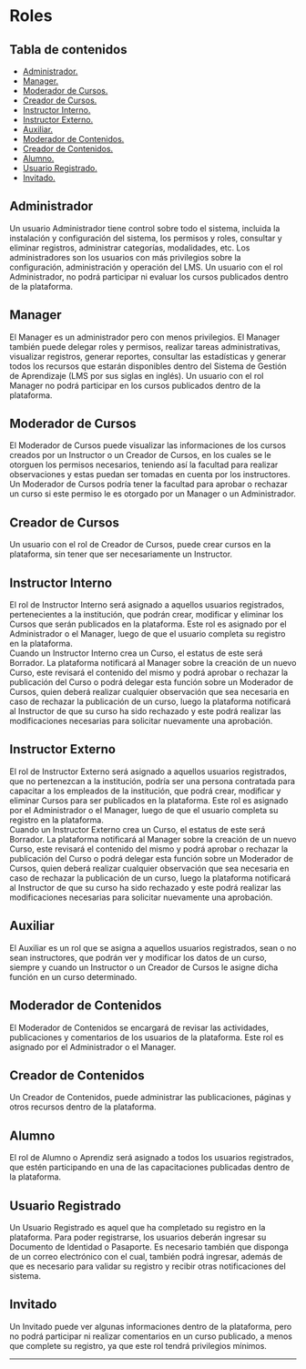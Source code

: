 # Roles

## Tabla de contenidos
* [ Administrador. ](#administrador)
* [ Manager. ](#manager)
* [ Moderador de Cursos. ](#moderador-de-cursos)
* [ Creador de Cursos. ](#creador-de-cursos)
* [ Instructor Interno. ](#instructor-interno)
* [ Instructor Externo. ](#instructor-externo)
* [ Auxiliar. ](#auxiliar)
* [ Moderador de Contenidos. ](#moderador-de-contenidos)
* [ Creador de Contenidos. ](#creador-de-contenidos)
* [ Alumno. ](#alumno)
* [ Usuario Registrado. ](#usuario-registrado)
* [ Invitado. ](#invitado)

<a name="administrador"></a>

## Administrador

Un usuario Administrador tiene control sobre todo el sistema, incluida la instalación y configuración del sistema, los permisos y roles, consultar y eliminar registros, administrar categorías, modalidades, etc. Los administradores son los usuarios con más privilegios sobre la configuración, administración y operación del LMS. Un usuario con el rol Administrador, no podrá participar ni evaluar los cursos publicados dentro de la plataforma.

<a name="manager"></a>

## Manager

El Manager es un administrador pero con menos privilegios. El Manager también puede delegar roles y permisos, realizar tareas administrativas, visualizar registros, generar reportes, consultar las estadísticas y generar todos los recursos que estarán disponibles dentro del Sistema de Gestión de Aprendizaje (LMS por sus siglas en inglés). Un usuario con el rol Manager no podrá participar en los cursos publicados dentro de la plataforma.

<a name="moderador-de-cursos"></a>

## Moderador de Cursos

El Moderador de Cursos puede visualizar las informaciones de los cursos creados por un Instructor o un Creador de Cursos, en los cuales se le otorguen los permisos necesarios, teniendo así la facultad para realizar observaciones y estas puedan ser tomadas en cuenta por los instructores. Un Moderador de Cursos podría tener la facultad para aprobar o rechazar un curso si este permiso le es otorgado por un Manager o un Administrador.

<a name="creador-de-cursos"></a>

## Creador de Cursos

Un usuario con el rol de Creador de Cursos, puede crear cursos en la plataforma, sin tener que ser necesariamente un Instructor.

<a name="instructor-interno"></a>

## Instructor Interno

El rol de Instructor Interno será asignado a aquellos usuarios registrados, pertenecientes a la institución, que podrán crear, modificar y eliminar los Cursos que serán publicados en la plataforma. Este rol es asignado por el Administrador o el Manager, luego de que el usuario completa su registro en la plataforma.  
Cuando un Instructor Interno crea un Curso, el estatus de este será Borrador. La plataforma notificará al Manager sobre la creación de un nuevo Curso, este revisará el contenido del mismo y podrá aprobar o rechazar la publicación del Curso o podrá delegar esta función sobre un Moderador de Cursos, quien deberá realizar cualquier observación que sea necesaria en caso de rechazar la publicación de un curso, luego la plataforma notificará al Instructor de que su curso ha sido rechazado y este podrá realizar las modificaciones necesarias para solicitar nuevamente una aprobación. 

<a name="instructor-externo"></a>

## Instructor Externo

El rol de Instructor Externo será asignado a aquellos usuarios registrados, que no pertenezcan a la institución, podría ser una persona contratada para capacitar a los empleados de la institución, que podrá crear, modificar y eliminar Cursos para ser publicados en la plataforma. Este rol es asignado por el Administrador o el Manager, luego de que el usuario completa su registro en la plataforma.  
Cuando un Instructor Externo crea un Curso, el estatus de este será Borrador. La plataforma notificará al Manager sobre la creación de un nuevo Curso, este revisará el contenido del mismo y podrá aprobar o rechazar la publicación del Curso o podrá delegar esta función sobre un Moderador de Cursos, quien deberá realizar cualquier observación que sea necesaria en caso de rechazar la publicación de un curso, luego la plataforma notificará al Instructor de que su curso ha sido rechazado y este podrá realizar las modificaciones necesarias para solicitar nuevamente una aprobación. 

<a name="auxiliar"></a>

## Auxiliar

El Auxiliar es un rol que se asigna a aquellos usuarios registrados, sean o no sean instructores, que podrán ver y modificar los datos de un curso, siempre y cuando un Instructor o un Creador de Cursos le asigne dicha función en un curso determinado.

<a name="moderador-de-contenidos"></a>

## Moderador de Contenidos

El Moderador de Contenidos se encargará de revisar las actividades, publicaciones y comentarios de los usuarios de la plataforma. Este rol es asignado por el Administrador o el Manager.

<a name="creador-de-contenidos"></a>

## Creador de Contenidos

Un Creador de Contenidos, puede administrar las publicaciones, páginas y otros recursos dentro de la plataforma.

<a name="alumno"></a>

## Alumno

El rol de Alumno o Aprendiz será asignado a todos los usuarios registrados, que estén participando en una de las capacitaciones publicadas dentro de la plataforma.

## Usuario Registrado

Un Usuario Registrado es aquel que ha completado su registro en la plataforma. Para poder registrarse, los usuarios deberán ingresar su Documento de Identidad o Pasaporte. Es necesario también que disponga de un correo electrónico con el cual, también podrá ingresar, además de que es necesario para validar su registro y recibir otras notificaciones del sistema.

## Invitado

Un Invitado puede ver algunas informaciones dentro de la plataforma, pero no podrá participar ni realizar comentarios en un curso publicado, a menos que complete su registro, ya que este rol tendrá privilegios mínimos.

---

